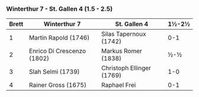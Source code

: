 ### Winterthur 7 - St. Gallen 4 (1.5 - 2.5)

| Brett | Winterthur 7               | St. Gallen 4              | 1½-2½ |
|-------|----------------------------|---------------------------|-------|
| 1     | Martin Rapold (1746)       | Silas Tapernoux (1742)    | 0-1   |
| 2     | Enrico Di Crescenzo (1802) | Markus Romer (1838)       | ½-½   |
| 3     | Slah Selmi (1739)          | Christoph Ellinger (1769) | 1-0   |
| 4     | Rainer Gross (1675)        | Raphael Frei              | 0-1   |
